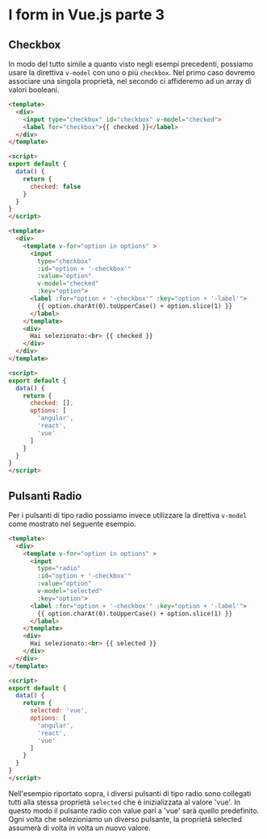# I form in Vue.js parte 3

## Checkbox

In modo del tutto simile a quanto visto negli esempi precedenti, possiamo usare la direttiva `v-model` con uno o più `checkbox`. Nel primo caso dovremo associare una singola proprietà, nel secondo ci affideremo ad un array di valori booleani.

```html
<template>
  <div>
    <input type="checkbox" id="checkbox" v-model="checked">
    <label for="checkbox">{{ checked }}</label>
  </div>
</template>

<script>
export default {
  data() {
    return {
      checked: false
    }   
  }
} 
</script>
```

```html
<template>
  <div>
    <template v-for="option in options" >
      <input 
        type="checkbox" 
        :id="option + '-checkbox'" 
        :value="option" 
        v-model="checked" 
        :key="option">
      <label :for="option + '-checkbox'" :key="option + '-label'">
        {{ option.charAt(0).toUpperCase() + option.slice(1) }}
      </label>
    </template>
    <div>
      Hai selezionato:<br> {{ checked }}
    </div>
  </div>
</template>

<script>
export default {
  data() {
    return {
      checked: [],
      options: [
        'angular',
        'react',
        'vue'
      ]
    }   
  }
} 
</script>
```

## Pulsanti Radio

Per i pulsanti di tipo radio possiamo invece utilizzare la direttiva `v-model` come mostrato nel seguente esempio.

```html
<template>
  <div>
    <template v-for="option in options" >
      <input 
        type="radio" 
        :id="option + '-checkbox'" 
        :value="option" 
        v-model="selected" 
        :key="option">
      <label :for="option + '-checkbox'" :key="option + '-label'">
        {{ option.charAt(0).toUpperCase() + option.slice(1) }}
      </label>
    </template>
    <div>
      Hai selezionato:<br> {{ selected }}
    </div>
  </div>
</template>

<script>
export default {
  data() {
    return {
      selected: 'vue',
      options: [
        'angular',
        'react',
        'vue'
      ]
    }   
  }
} 
</script>
```

Nell'esempio riportato sopra, i diversi pulsanti di tipo radio sono collegati tutti alla stessa proprietà `selected` che è inizializzata al valore 'vue'. In questo modo il pulsante radio con value pari a 'vue' sarà quello predefinito. Ogni volta che selezioniamo un diverso pulsante, la proprietà selected assumerà di volta in volta un nuovo valore.